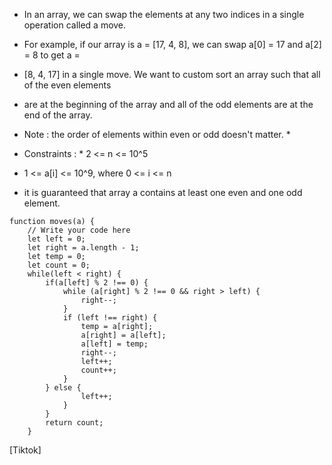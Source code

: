 * In an array, we can swap the elements at any two indices in a single operation called a move.

* For example, if our array is a = [17, 4, 8], we can swap a[0] = 17 and a[2] = 8 to get a =

* [8, 4, 17] in a single move. We want to custom sort an array such that all of the even elements

* are at the beginning of the array and all of the odd elements are at the end of the array.

* Note : the order of elements within even or odd doesn't matter. *

* Constraints : * 2 <= n <= 10^5

* 1 <= a[i] <= 10^9, where 0 <= i <= n

* it is guaranteed that array a contains at least one even and one odd element.






```JS
function moves(a) {
    // Write your code here
    let left = 0;
    let right = a.length - 1;
    let temp = 0;
    let count = 0;
    while(left < right) {
        if(a[left] % 2 !== 0) {
            while (a[right] % 2 !== 0 && right > left) {
                right--;
            }
            if (left !== right) {
                temp = a[right];
                a[right] = a[left];
                a[left] = temp;
                right--;
                left++;
                count++;
            }
        } else {
                left++;
            }
        }
        return count;
    }
```


[Tiktok]
